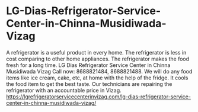 # LG-Dias-Refrigerator-Service-Center-in-Chinna-Musidiwada-Vizag
A refrigerator is a useful product in every home. The refrigerator is less in cost comparing to other home appliances. The refrigerator makes the food fresh for a long time. LG Dias Refrigerator Service Center in Chinna Musidiwada Vizag Call now: 8688821484, 8688821488. We will do any food items like ice cream, cake, etc, at home with the help of the fridge. It cools the food item to get the best taste. Our technicians are repairing the refrigerator with an accountable price in Vizag.  https://lgrefrigeratorservicecenterinvizag.com/lg-dias-refrigerator-service-center-in-chinna-musidiwada-vizag/
